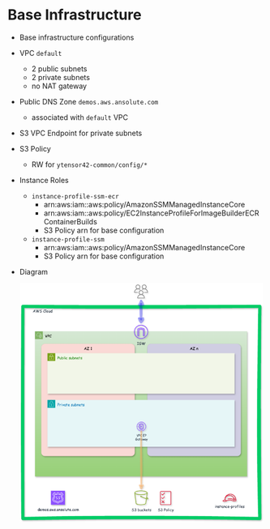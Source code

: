 # Base Infrastructure

- Base infrastructure configurations

- VPC `default`
    - 2 public subnets
    - 2 private subnets
    - no NAT gateway

- Public DNS Zone `demos.aws.ansolute.com`
    - associated with `default` VPC

- S3 VPC Endpoint for private subnets

- S3 Policy
    - RW for `ytensor42-common/config/*`

- Instance Roles
    - `instance-profile-ssm-ecr`
        - arn:aws:iam::aws:policy/AmazonSSMManagedInstanceCore
        - arn:aws:iam::aws:policy/EC2InstanceProfileForImageBuilderECRContainerBuilds
        - S3 Policy arn for base configuration
    - `instance-profile-ssm`
        - arn:aws:iam::aws:policy/AmazonSSMManagedInstanceCore
        - S3 Policy arn for base configuration

- Diagram

    ![base infrastructure](../images/base-infra-default.png)